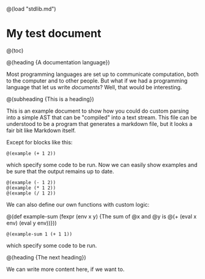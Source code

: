 @(load "stdlib.md")

# My test document

@(toc)

@(heading {A documentation language})

Most programming languages are set up to communicate computation, both to the computer and to other people. But what if we had a programming language that let us write _documents_? Well, that would be interesting.

@(subheading {This is a heading})

This is an example document to show how you could do custom parsing into a simple AST that can be "compiled" into a text stream. This file can be understood to be a program that generates a markdown file, but it looks a fair bit like Markdown itself.

Except for blocks like this:

    @(example (+ 1 2))

which specify some code to be run. Now we can easily show examples and be sure that the output remains up to date.

    @(example (- 1 2))
    @(example (* 1 2))
    @(example (/ 1 2))

We can also define our own functions with custom logic:

@(def example-sum
  (fexpr (env x y)
    {The sum of @x and @y is @(+ (eval x env) (eval y env))}))

    @(example-sum 1 (+ 1 1))

which specify some code to be run.

@(heading {The next heading})

We can write more content here, if we want to.
